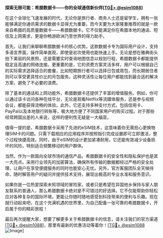 **探索无限可能：希腊数据卡——你的全球通信新伙伴[[TG💪+ @esim1088](https://t.me/s/esim1088)]**

在这个全球化飞速发展的时代，无论你是旅行者、商务人士还是留学生，拥有一张能够满足你通讯需求的数据卡显得尤为重要。而今天要为大家隆重推荐的就是一款来自希腊的高质量数据卡——希腊数据卡。它不仅能满足你在希腊本地的通话、短信及上网需求，更是你畅游欧洲乃至世界的得力助手。

首先，让我们来聊聊希腊数据卡的核心优势。这款数据卡专为国际用户设计，支持多语言界面，操作简单直观，即使是初次使用也能快速上手。无论是想在雅典街头拍下美丽的风景照，还是需要实时查询地图信息以规划行程，希腊数据卡都能提供稳定且高速的网络连接。更重要的是，它的资费方案灵活多样，用户可以根据自己的实际需求选择适合的套餐，比如短期旅行者可以选择日包或周包，而长期居住者则可以享受更具性价比的月包服务。这种灵活性让每位用户都能找到最合适的解决方案，避免了不必要的浪费。

除了基本的通话和上网功能外，希腊数据卡还提供了丰富的增值服务。例如，你可以通过该卡访问各种在线平台，无论是观看Netflix等流媒体服务，还是参与视频会议，都能获得流畅的体验。此外，它还支持多种支付方式，包括信用卡、PayPal以及本地银行转账等，极大地方便了不同国家用户的购买过程。对于那些经常跨国出差的人来说，这样的便利性无疑是一大福音。

值得一提的是，希腊数据卡采用了先进的eSIM技术，这意味着你无需担心更换物理SIM卡的问题。只需下载相应的应用程序并按照指引完成设置即可立即激活，整个过程快捷高效。同时，由于eSIM的设计更加紧凑耐用，它还能有效减少设备损坏的风险，特别适合频繁移动的用户群体。

当然，作为一款面向全球市场的通信产品，希腊数据卡的安全性和隐私保护也是其一大亮点。采用行业领先的加密算法，确保所有传输的数据都经过严格的安全处理，让用户在享受便捷服务的同时也能安心无忧。另外，官方客服团队全天候待命，随时解答用户的疑问并提供技术支持，展现出极高的专业水准和服务意识。

如果你是一位热爱探索未知领域的冒险家，或者只是希望在异国他乡保持与家人朋友联系的普通人，那么希腊数据卡绝对是不可错过的好选择。它不仅能帮助你轻松应对各种复杂的国际环境，更能让你随时随地感受到科技带来的便利与乐趣。现在就行动起来吧，在这个充满机遇的世界里，为自己配备一张可靠的希腊数据卡，开启属于你的精彩旅程！

最后再次提醒大家，想要了解更多关于希腊数据卡的信息，请关注我们的官方渠道[[TG💪+ @esim1088](https://t.me/s/esim1088)]，那里有最新的优惠活动等着你！[[TG💪+ @esim1088](https://t.me/s/esim1088) ![Image](https://i.postimg.cc/4NQfJmqS/Snipaste-2025-05-13-00-14-12.png)]